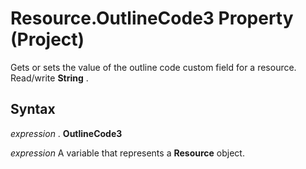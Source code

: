 
# Resource.OutlineCode3 Property (Project)

 Gets or sets the value of the outline code custom field for a resource. Read/write **String** .


## Syntax

 _expression_ . **OutlineCode3**

 _expression_ A variable that represents a **Resource** object.

